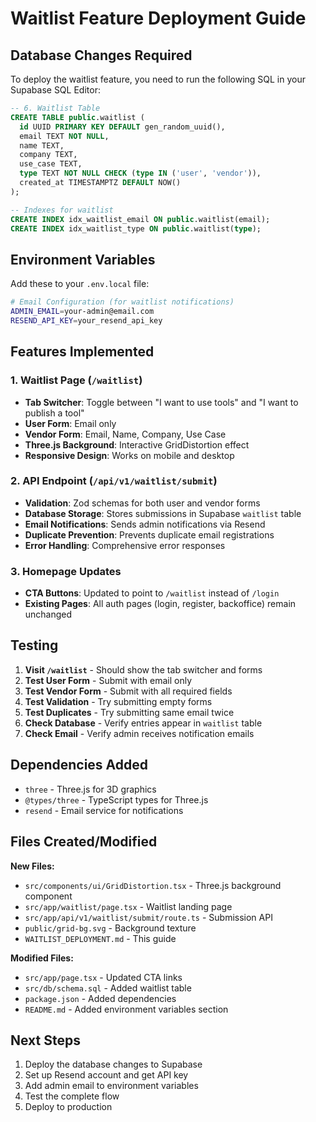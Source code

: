 # Waitlist Feature Deployment Guide

## Database Changes Required

To deploy the waitlist feature, you need to run the following SQL in your Supabase SQL Editor:

```sql
-- 6. Waitlist Table
CREATE TABLE public.waitlist (
  id UUID PRIMARY KEY DEFAULT gen_random_uuid(),
  email TEXT NOT NULL,
  name TEXT,
  company TEXT,
  use_case TEXT,
  type TEXT NOT NULL CHECK (type IN ('user', 'vendor')),
  created_at TIMESTAMPTZ DEFAULT NOW()
);

-- Indexes for waitlist
CREATE INDEX idx_waitlist_email ON public.waitlist(email);
CREATE INDEX idx_waitlist_type ON public.waitlist(type);
```

## Environment Variables

Add these to your `.env.local` file:

```bash
# Email Configuration (for waitlist notifications)
ADMIN_EMAIL=your-admin@email.com
RESEND_API_KEY=your_resend_api_key
```

## Features Implemented

### 1. Waitlist Page (`/waitlist`)
- **Tab Switcher**: Toggle between "I want to use tools" and "I want to publish a tool"
- **User Form**: Email only
- **Vendor Form**: Email, Name, Company, Use Case
- **Three.js Background**: Interactive GridDistortion effect
- **Responsive Design**: Works on mobile and desktop

### 2. API Endpoint (`/api/v1/waitlist/submit`)
- **Validation**: Zod schemas for both user and vendor forms
- **Database Storage**: Stores submissions in Supabase `waitlist` table
- **Email Notifications**: Sends admin notifications via Resend
- **Duplicate Prevention**: Prevents duplicate email registrations
- **Error Handling**: Comprehensive error responses

### 3. Homepage Updates
- **CTA Buttons**: Updated to point to `/waitlist` instead of `/login`
- **Existing Pages**: All auth pages (login, register, backoffice) remain unchanged

## Testing

1. **Visit `/waitlist`** - Should show the tab switcher and forms
2. **Test User Form** - Submit with email only
3. **Test Vendor Form** - Submit with all required fields
4. **Test Validation** - Try submitting empty forms
5. **Test Duplicates** - Try submitting same email twice
6. **Check Database** - Verify entries appear in `waitlist` table
7. **Check Email** - Verify admin receives notification emails

## Dependencies Added

- `three` - Three.js for 3D graphics
- `@types/three` - TypeScript types for Three.js
- `resend` - Email service for notifications

## Files Created/Modified

**New Files:**
- `src/components/ui/GridDistortion.tsx` - Three.js background component
- `src/app/waitlist/page.tsx` - Waitlist landing page
- `src/app/api/v1/waitlist/submit/route.ts` - Submission API
- `public/grid-bg.svg` - Background texture
- `WAITLIST_DEPLOYMENT.md` - This guide

**Modified Files:**
- `src/app/page.tsx` - Updated CTA links
- `src/db/schema.sql` - Added waitlist table
- `package.json` - Added dependencies
- `README.md` - Added environment variables section

## Next Steps

1. Deploy the database changes to Supabase
2. Set up Resend account and get API key
3. Add admin email to environment variables
4. Test the complete flow
5. Deploy to production
